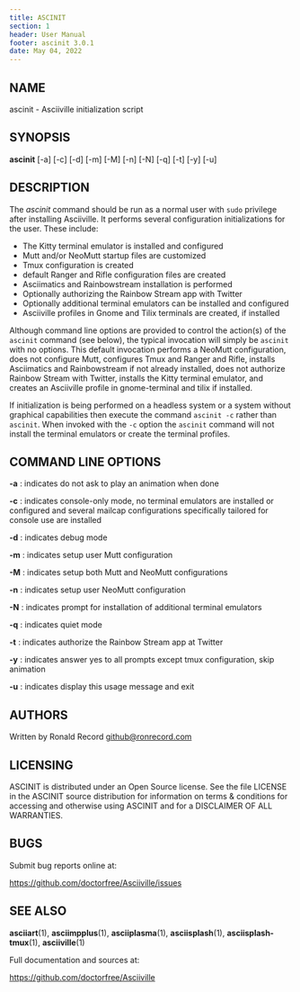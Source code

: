 ```yaml
---
title: ASCINIT
section: 1
header: User Manual
footer: ascinit 3.0.1
date: May 04, 2022
---
```

## NAME
ascinit - Asciiville initialization script

## SYNOPSIS
**ascinit** [-a] [-c] [-d] [-m] [-M] [-n] [-N] [-q] [-t] [-y] [-u]

## DESCRIPTION
The *ascinit* command should be run as a normal user with `sudo` privilege
after installing Asciiville. It performs several configuration initializations
for the user. These include:

* The Kitty terminal emulator is installed and configured
* Mutt and/or NeoMutt startup files are customized
* Tmux configuration is created
* default Ranger and Rifle configuration files are created
* Asciimatics and Rainbowstream installation is performed
* Optionally authorizing the Rainbow Stream app with Twitter
* Optionally additional terminal emulators can be installed and configured
* Asciiville profiles in Gnome and Tilix terminals are created, if installed

Although command line options are provided to control the action(s) of the
`ascinit` command (see below), the typical invocation will simply be `ascinit`
with no options. This default invocation performs a NeoMutt configuration,
does not configure Mutt, configures Tmux and Ranger and Rifle, installs
Asciimatics and Rainbowstream if not already installed, does not authorize
Rainbow Stream with Twitter, installs the Kitty terminal emulator, and creates
an Asciiville profile in gnome-terminal and tilix if installed.

If initialization is being performed on a headless system or a system
without graphical capabilities then execute the command `ascinit -c`
rather than `ascinit`. When invoked with the `-c` option the `ascinit`
command will not install the terminal emulators or create the terminal profiles.

## COMMAND LINE OPTIONS

**-a**
: indicates do not ask to play an animation when done

**-c**
: indicates console-only mode, no terminal emulators are installed or configured and several mailcap configurations specifically tailored for console use are installed

**-d**
: indicates debug mode

**-m**
: indicates setup user Mutt configuration

**-M**
: indicates setup both Mutt and NeoMutt configurations

**-n**
: indicates setup user NeoMutt configuration

**-N**
: indicates prompt for installation of additional terminal emulators

**-q**
: indicates quiet mode

**-t**
: indicates authorize the Rainbow Stream app at Twitter

**-y**
: indicates answer yes to all prompts except tmux configuration, skip animation

**-u**
: indicates display this usage message and exit

## AUTHORS
Written by Ronald Record github@ronrecord.com

## LICENSING
ASCINIT is distributed under an Open Source license.
See the file LICENSE in the ASCINIT source distribution
for information on terms &amp; conditions for accessing and
otherwise using ASCINIT and for a DISCLAIMER OF ALL WARRANTIES.

## BUGS
Submit bug reports online at:

https://github.com/doctorfree/Asciiville/issues

## SEE ALSO
**asciiart**(1), **asciimpplus**(1), **asciiplasma**(1), **asciisplash**(1), **asciisplash-tmux**(1), **asciiville**(1)

Full documentation and sources at:

https://github.com/doctorfree/Asciiville

